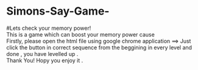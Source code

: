 # Simons-Say-Game-
#Lets check your memory power!
<br>
This is a game which can boost your memory power cause <br>
Firstly, please open the html file using google chrome application ==> 
Just click the button in correct sequence from the beggining in every level  and done , you have levelled up .
<br>
Thank You! Hopy you enjoy it .


